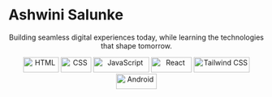 # Ashwini Salunke

<p align="center">Building seamless digital experiences today, while learning the technologies that shape tomorrow.</p>
<p align="center">
  <img src="https://img.shields.io/badge/HTML5-1f73b7?style=flat&logo=html5&logoColor=ffffff" alt="HTML" width="70" height="30"/>
  <img src="https://img.shields.io/badge/CSS3-1572B6?style=flat&logo=css3&logoColor=ffffff" alt="CSS" width="60" height="30"/>
  <img src="https://img.shields.io/badge/JavaScript-F7DF1E?style=flat&logo=javascript&logoColor=black" alt="JavaScript" width="110" height="30"/>
  <img src="https://img.shields.io/badge/React-61DAFB?style=flat&logo=react&logoColor=black" alt="React" width="80" height="30"/>
  <img src="https://img.shields.io/badge/Tailwind_CSS-06B6D4?style=flat&logo=tailwind-css&logoColor=white" alt="Tailwind CSS" width="110" height="30"/>
  <img src="https://img.shields.io/badge/Android-3DDC84?style=flat&logo=android&logoColor=white" alt="Android" width="80" height="30"/>
</p>
</p>
